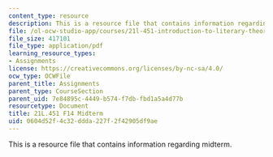 ```yaml
---
content_type: resource
description: This is a resource file that contains information regarding midterm.
file: /ol-ocw-studio-app/courses/21l-451-introduction-to-literary-theory-fall-2014/0604d52f4c32ddda227f2f42905df9ae_MIT21L_451F14_Midterm.pdf
file_size: 417101
file_type: application/pdf
learning_resource_types:
- Assignments
license: https://creativecommons.org/licenses/by-nc-sa/4.0/
ocw_type: OCWFile
parent_title: Assignments
parent_type: CourseSection
parent_uid: 7e84895c-4449-b574-f7db-fbd1a5a4d77b
resourcetype: Document
title: 21L.451 F14 Midterm
uid: 0604d52f-4c32-ddda-227f-2f42905df9ae
---
```

This is a resource file that contains information regarding midterm.